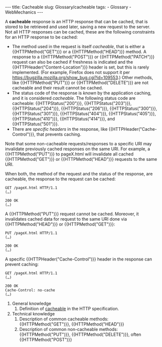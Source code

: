 --- title: Cacheable slug: Glossary/cacheable tags: - Glossary - WebMechanics ---

A **cacheable** response is an HTTP response that can be cached, that is stored to be retrieved and used later, saving a new request to the server. Not all HTTP responses can be cached, these are the following constraints for an HTTP response to be cached:

-   The method used in the request is itself *cacheable*, that is either a {{HTTPMethod("GET")}} or a {{HTTPMethod("HEAD")}} method. A response to a {{HTTPMethod("POST")}} or {{HTTPMethod("PATCH")}} request can also be cached if freshness is indicated and the {{HTTPHeader("Content-Location")}} header is set, but this is rarely implemented. (For example, Firefox does not support it per <https://bugzilla.mozilla.org/show_bug.cgi?id=109553>.) Other methods, like {{HTTPMethod("PUT")}} or {{HTTPMethod("DELETE")}} are not cacheable and their result cannot be cached.
-   The status code of the response is *known* by the application caching, and it is considered *cacheable*. The following status code are cacheable: {{HTTPStatus("200")}}, {{HTTPStatus("203")}}, {{HTTPStatus("204")}}, {{HTTPStatus("206")}}, {{HTTPStatus("300")}}, {{HTTPStatus("301")}}, {{HTTPStatus("404")}}, {{HTTPStatus("405")}}, {{HTTPStatus("410")}}, {{HTTPStatus("414")}}, and {{HTTPStatus("501")}}.
-   There are *specific headers* in the response, like {{HTTPHeader("Cache-Control")}}, that prevents caching.

Note that some non-cacheable requests/responses to a specific URI may invalidate previously cached responses on the same URI. For example, a {{HTTPMethod("PUT")}} to pageX.html will invalidate all cached {{HTTPMethod("GET")}} or {{HTTPMethod("HEAD")}} requests to the same URI.

When both, the method of the request and the status of the response, are cacheable, the response to the request can be cached:

    GET /pageX.html HTTP/1.1
    (…)

    200 OK
    (…)

A {{HTTPMethod("PUT")}} request cannot be cached. Moreover, it invalidates cached data for request to the same URI done via {{HTTPMethod("HEAD")}} or {{HTTPMethod("GET")}}:

    PUT /pageX.html HTTP/1.1
    (…)

    200 OK
    (…)

A specific {{HTTPHeader("Cache-Control")}} header in the response can prevent caching:

    GET /pageX.html HTTP/1.1
    (…)

    200 OK
    Cache-Control: no-cache
    (…)

1.  General knowledge
    1.  Definition of [cacheable](https://datatracker.ietf.org/doc/html/rfc7231#section-4.2.3) in the HTTP specification.
2.  Technical knowledge
    1.  Description of common cacheable methods: {{HTTPMethod("GET")}}, {{HTTPMethod("HEAD")}}
    2.  Description of common non-cacheable methods: {{HTTPMethod("PUT")}}, {{HTTPMethod("DELETE")}}, often {{HTTPMethod("POST")}}
